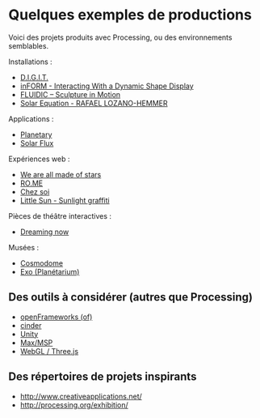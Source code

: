 Quelques exemples de productions
=======

Voici des projets produits avec Processing, ou des environnements semblables.

Installations :

- [D.I.G.I.T.](https://vimeo.com/79332227)
- [inFORM - Interacting With a Dynamic Shape Display](https://vimeo.com/79179138)
- [FLUIDIC – Sculpture in Motion](https://vimeo.com/63338826)
- [Solar Equation - RAFAEL LOZANO-HEMMER](http://www.lozano-hemmer.com/solar_equation.php)

Applications :

- [Planetary](https://vimeo.com/23158141)
- [Solar Flux](http://www.youtube.com/watch?v=1XNxezrYb84#t=49)

Expériences web :

- [We are all made of stars](http://www.play-create.com/id.php?032)
- [RO.ME](http://www.ro.me/tech/)
- [Chez soi](http://chezsoi.onf.ca/#/chezsoi)
- [Little Sun - Sunlight graffiti](http://lightgraffiti.littlesun.com/)

Pièces de théâtre interactives :

- [Dreaming now](https://vimeo.com/81609646)

Musées :

- [Cosmodome](http://gsmprjct.com/en/projects/cosmodome)
- [Exo (Planétarium)](http://www.youtube.com/watch?v=1dzrn8bCCsw)


## Des outils à considérer (autres que Processing)

- [openFrameworks (of)](http://www.openframeworks.cc/)
- [cinder](http://libcinder.org/)
- [Unity](http://unity3d.com/)
- [Max/MSP](http://cycling74.com/products/max/)
- [WebGL / Three.js](http://threejs.org/)


## Des répertoires de projets inspirants

- http://www.creativeapplications.net/
- http://processing.org/exhibition/